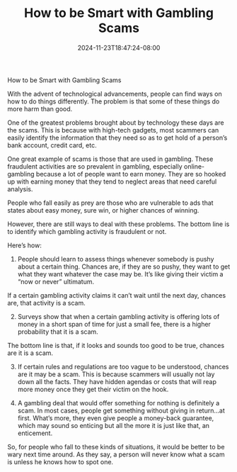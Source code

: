 ﻿---
title: "How to be Smart with Gambling Scams"
date: 2024-11-23T18:47:24-08:00
description: "Gambling Tips for Web Success"
featured_image: "/images/Gambling.jpg"
tags: ["Gambling"]
---

How to be Smart with Gambling Scams

With the advent of technological advancements, people can find ways on how to do things differently. The problem is that some of these things do more harm than good. 

One of the greatest problems brought about by technology these days are the scams. This is because with high-tech gadgets, most scammers can easily identify the information that they need so as to get hold of a person’s bank account, credit card, etc.

One great example of scams is those that are used in gambling. These fraudulent activities are so prevalent in gambling, especially online-gambling because a lot of people want to earn money. They are so hooked up with earning money that they tend to neglect areas that need careful analysis.

People who fall easily as prey are those who are vulnerable to ads that states about easy money, sure win, or higher chances of winning.

However, there are still ways to deal with these problems. The bottom line is to identify which gambling activity is fraudulent or not.

Here’s how:

1. People should learn to assess things whenever somebody is pushy about a certain thing. Chances are, if they are so pushy, they want to get what they want whatever the case may be. It’s like giving their victim a “now or never” ultimatum.

If a certain gambling activity claims it can’t wait until the next day, chances are, that activity is a scam.

2. Surveys show that when a certain gambling activity is offering lots of money in a short span of time for just a small fee, there is a higher probability that it is a scam.

The bottom line is that, if it looks and sounds too good to be true, chances are it is a scam.

3. If certain rules and regulations are too vague to be understood, chances are it may be a scam. This is because scammers will usually not lay down all the facts. They have hidden agendas or costs that will reap more money once they get their victim on the hook.

4. A gambling deal that would offer something for nothing is definitely a scam. In most cases, people get something without giving in return…at first. What’s more, they even give people a money-back guarantee, which may sound so enticing but all the more it is just like that, an enticement.

So, for people who fall to these kinds of situations, it would be better to be wary next time around. As they say, a person will never know what a scam is unless he knows how to spot one.

